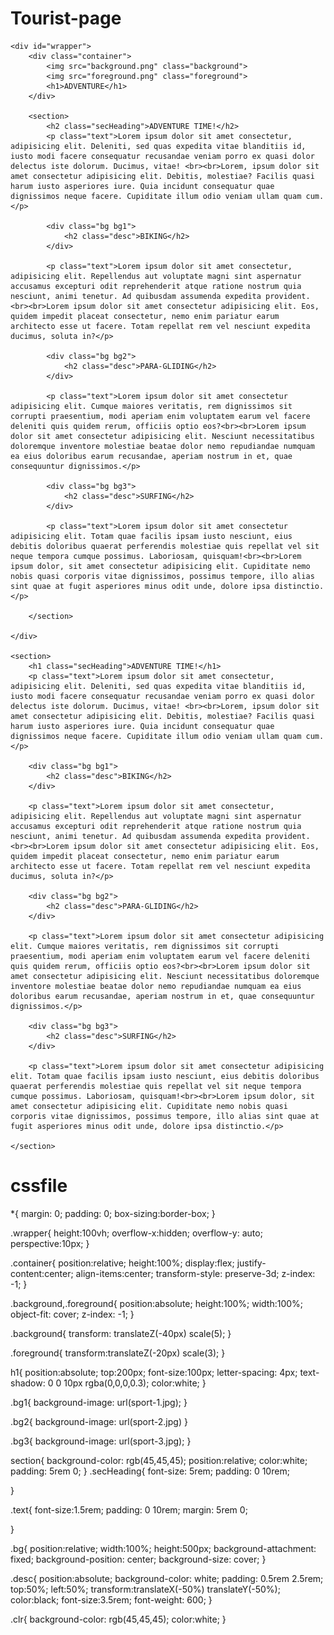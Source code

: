 # Tourist-page

<!DOCTYPE html>
<html lang="en">
<head>
    <meta charset="UTF-8">
    <meta name="viewport" content="width=device-width, initial-scale=1.0">
    <title>WoW</title>
    <link rel="stylesheet" href="styles.css">
</head>
<body>

    <div id="wrapper">
        <div class="container">
            <img src="background.png" class="background">
            <img src="foreground.png" class="foreground">
            <h1>ADVENTURE</h1>
        </div>

        <section>
            <h2 class="secHeading">ADVENTURE TIME!</h2>
            <p class="text">Lorem ipsum dolor sit amet consectetur, adipisicing elit. Deleniti, sed quas expedita vitae blanditiis id, iusto modi facere consequatur recusandae veniam porro ex quasi dolor delectus iste dolorum. Ducimus, vitae! <br><br>Lorem, ipsum dolor sit amet consectetur adipisicing elit. Debitis, molestiae? Facilis quasi harum iusto asperiores iure. Quia incidunt consequatur quae dignissimos neque facere. Cupiditate illum odio veniam ullam quam cum.</p>
    
            <div class="bg bg1">
                <h2 class="desc">BIKING</h2>
            </div>
    
            <p class="text">Lorem ipsum dolor sit amet consectetur, adipisicing elit. Repellendus aut voluptate magni sint aspernatur accusamus excepturi odit reprehenderit atque ratione nostrum quia nesciunt, animi tenetur. Ad quibusdam assumenda expedita provident.<br><br>Lorem ipsum dolor sit amet consectetur adipisicing elit. Eos, quidem impedit placeat consectetur, nemo enim pariatur earum architecto esse ut facere. Totam repellat rem vel nesciunt expedita ducimus, soluta in?</p>
    
            <div class="bg bg2">
                <h2 class="desc">PARA-GLIDING</h2>
            </div>
    
            <p class="text">Lorem ipsum dolor sit amet consectetur adipisicing elit. Cumque maiores veritatis, rem dignissimos sit corrupti praesentium, modi aperiam enim voluptatem earum vel facere deleniti quis quidem rerum, officiis optio eos?<br><br>Lorem ipsum dolor sit amet consectetur adipisicing elit. Nesciunt necessitatibus doloremque inventore molestiae beatae dolor nemo repudiandae numquam ea eius doloribus earum recusandae, aperiam nostrum in et, quae consequuntur dignissimos.</p>
    
            <div class="bg bg3">
                <h2 class="desc">SURFING</h2>
            </div>
    
            <p class="text">Lorem ipsum dolor sit amet consectetur adipisicing elit. Totam quae facilis ipsam iusto nesciunt, eius debitis doloribus quaerat perferendis molestiae quis repellat vel sit neque tempora cumque possimus. Laboriosam, quisquam!<br><br>Lorem ipsum dolor, sit amet consectetur adipisicing elit. Cupiditate nemo nobis quasi corporis vitae dignissimos, possimus tempore, illo alias sint quae at fugit asperiores minus odit unde, dolore ipsa distinctio.</p>
    
        </section>

    </div>

    <section>
        <h1 class="secHeading">ADVENTURE TIME!</h1>
        <p class="text">Lorem ipsum dolor sit amet consectetur, adipisicing elit. Deleniti, sed quas expedita vitae blanditiis id, iusto modi facere consequatur recusandae veniam porro ex quasi dolor delectus iste dolorum. Ducimus, vitae! <br><br>Lorem, ipsum dolor sit amet consectetur adipisicing elit. Debitis, molestiae? Facilis quasi harum iusto asperiores iure. Quia incidunt consequatur quae dignissimos neque facere. Cupiditate illum odio veniam ullam quam cum.</p>

        <div class="bg bg1">
            <h2 class="desc">BIKING</h2>
        </div>

        <p class="text">Lorem ipsum dolor sit amet consectetur, adipisicing elit. Repellendus aut voluptate magni sint aspernatur accusamus excepturi odit reprehenderit atque ratione nostrum quia nesciunt, animi tenetur. Ad quibusdam assumenda expedita provident.<br><br>Lorem ipsum dolor sit amet consectetur adipisicing elit. Eos, quidem impedit placeat consectetur, nemo enim pariatur earum architecto esse ut facere. Totam repellat rem vel nesciunt expedita ducimus, soluta in?</p>

        <div class="bg bg2">
            <h2 class="desc">PARA-GLIDING</h2>
        </div>

        <p class="text">Lorem ipsum dolor sit amet consectetur adipisicing elit. Cumque maiores veritatis, rem dignissimos sit corrupti praesentium, modi aperiam enim voluptatem earum vel facere deleniti quis quidem rerum, officiis optio eos?<br><br>Lorem ipsum dolor sit amet consectetur adipisicing elit. Nesciunt necessitatibus doloremque inventore molestiae beatae dolor nemo repudiandae numquam ea eius doloribus earum recusandae, aperiam nostrum in et, quae consequuntur dignissimos.</p>

        <div class="bg bg3">
            <h2 class="desc">SURFING</h2>
        </div>

        <p class="text">Lorem ipsum dolor sit amet consectetur adipisicing elit. Totam quae facilis ipsam iusto nesciunt, eius debitis doloribus quaerat perferendis molestiae quis repellat vel sit neque tempora cumque possimus. Laboriosam, quisquam!<br><br>Lorem ipsum dolor, sit amet consectetur adipisicing elit. Cupiditate nemo nobis quasi corporis vitae dignissimos, possimus tempore, illo alias sint quae at fugit asperiores minus odit unde, dolore ipsa distinctio.</p>

    </section>
    
</body>
</html>

# cssfile

*{
    margin: 0;
    padding: 0;
    box-sizing:border-box;
}

.wrapper{
    height:100vh;
    overflow-x:hidden;
    overflow-y: auto;
    perspective:10px;
}

.container{
    position:relative;
    height:100%;
    display:flex;
    justify-content:center;
    align-items:center;
    transform-style: preserve-3d;
    z-index: -1;
}

.background,.foreground{
    position:absolute;
    height:100%;
    width:100%;
    object-fit: cover;
    z-index: -1;
}

.background{
    transform: translateZ(-40px) scale(5);
}

.foreground{
    transform:translateZ(-20px) scale(3);
}

h1{
    position:absolute;
    top:200px;
    font-size:100px;
    letter-spacing: 4px;
    text-shadow: 0 0 10px rgba(0,0,0,0.3);
    color:white;
}

.bg1{
    background-image: url(sport-1.jpg);
}

.bg2{
    background-image: url(sport-2.jpg)
}

.bg3{
    background-image: url(sport-3.jpg);
}

section{
    background-color: rgb(45,45,45);
    position:relative;
    color:white;
    padding: 5rem 0;
}
.secHeading{
   font-size: 5rem;
   padding: 0 10rem;
   
}


.text{
    font-size:1.5rem;
    padding: 0 10rem;
    margin: 5rem 0;
    
}

.bg{
    position:relative;
    width:100%;
    height:500px;
    background-attachment: fixed;
    background-position: center;
    background-size: cover;
}

.desc{
    position:absolute;
    background-color: white;
    padding: 0.5rem 2.5rem;
    top:50%;
    left:50%;
    transform:translateX(-50%) translateY(-50%);
    color:black;
    font-size:3.5rem;
    font-weight: 600;
}

.clr{
    background-color: rgb(45,45,45);
    color:white;
}


